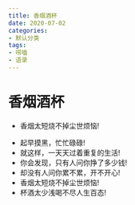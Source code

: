 ```yaml
---
title: 香烟酒杯
date: 2020-07-02
categories:
- 默认分类
tags:
- 唠嗑
- 语录
---
```


# 香烟酒杯
   + 香烟太短烧不掉尘世烦恼!

<!-- more -->

+ 起早摸黑，忙忙碌碌!  
+ 就这样，一天天过着重复的生活!  
+ 你会发现，只有人问你挣了多少钱!   
+ 却没有人问你累不累，开不开心!  
+ 香烟太短烧不掉尘世烦恼!  
+ 杯酒太少浅喝不尽人生百态!  
